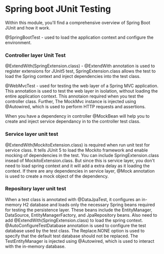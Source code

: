 # Spring boot JUnit Testing

Within this module, you'll find a comprehensive overview of Spring Boot JUnit and how it work.

@SpringBootTest - used to load the application context and configure the environment.

### Controller layer Unit Test
@ExtendWith(SpringExtension.class) - @ExtendWith annotation is used to register extensions for JUnit5 test, SpringExtension.class allows the test to load the Spring context and inject dependencies into the test class.

@WebMvcTest - used for testing the web layer of a Spring MVC application. This annotation is used to test the web layer in isolation, without loading the entire application context. This annotaion required when you test the controller class. Further, The MockMvc instance is injected using @Autowired, which is used to perform HTTP requests and assertions.

When you have a dependency in controller @MockBean will help you to create and inject service dependancy in to the controller test class. 

### Service layer unit test
@ExtendWith(MockitoExtension.class) is required when run unit test for service class. It tells JUnit 5 to load the Mockito framework and enable mocking of dependencies in the test. You can include SpringExtension.class insead of MockitoExtension.class. But since this is service layer, you don't need to load spring context and it will add a extra delay as it loading the context.
If there are any dependencies in service layer, @Mock annotation is used to create a mock object of the dependency.

### Repository layer unit test
When a test class is annotated with @DataJpaTest, it configures an in-memory H2 database and loads only the necessary Spring beans required for testing the persistence layer. These beans include the EntityManager, DataSource, EntityManagerFactory, and JpaRepository beans.
Also need to add @ExtendWith(SpringExtension.class) to load the spring context.
@AutoConfigureTestDatabase annotation is used to configure the test database used by the test class. The Replace.NONE option is used to specify that the default test database should not be replaced.
The TestEntityManager is injected using @Autowired, which is used to interact with the in-memory database. 
